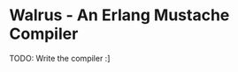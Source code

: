 Walrus - An Erlang Mustache Compiler
====================================

TODO: Write the compiler :]
